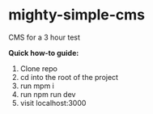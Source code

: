 # mighty-simple-cms
CMS for a 3 hour test

**Quick how-to guide:**

1) Clone repo
2) cd into the root of the project
3) run mpm i
4) run npm run dev
5) visit localhost:3000
